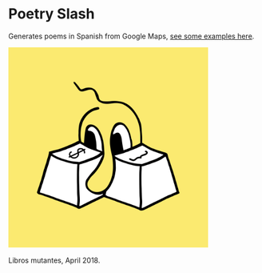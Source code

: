 # Poetry Slash

Generates poems in Spanish from Google Maps, [see some examples here](doc/poemitas-al-sol.md).

<img src="doc/poetry-slash.png" width="400px">

Libros mutantes, April 2018.

